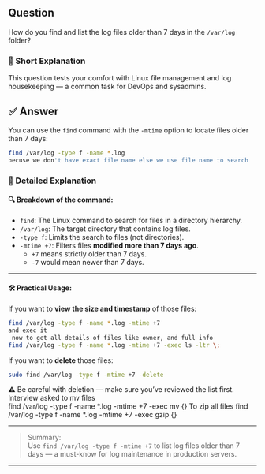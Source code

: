 ## Question  
How do you find and list the log files older than 7 days in the `/var/log` folder?

### 📝 Short Explanation  
This question tests your comfort with Linux file management and log housekeeping — a common task for DevOps and sysadmins.

## ✅ Answer  
You can use the `find` command with the `-mtime` option to locate files older than 7 days:

```bash
find /var/log -type f -name *.log
becuse we don't have exact file name else we use file name to search
```

### 📘 Detailed Explanation  

#### 🔍 Breakdown of the command:

- `find`: The Linux command to search for files in a directory hierarchy.
- `/var/log`: The target directory that contains log files.
- `-type f`: Limits the search to files (not directories).
- `-mtime +7`: Filters files **modified more than 7 days ago**.
  - `+7` means strictly older than 7 days.
  - `-7` would mean newer than 7 days.

---

#### 🛠️ Practical Usage:
If you want to **view the size and timestamp** of those files:
```bash
find /var/log -type f -name *.log -mtime +7
and exec it
 now to get all details of files like owner, and full info
find /var/log -type f -name *.log -mtime +7 -exec ls -ltr \;

```

If you want to **delete** those files:
```bash
sudo find /var/log -type f -mtime +7 -delete
```
⚠️ Be careful with deletion — make sure you’ve reviewed the list first.
Interview asked to mv files  
find /var/log -type f -name *.log -mtime +7 -exec mv {}
To zip all files 
find /var/log -type f -name *.log -mtime +7 -exec gzip {}

---

> Summary:  
> Use `find /var/log -type f -mtime +7` to list log files older than 7 days — a must-know for log maintenance in production servers.

---
